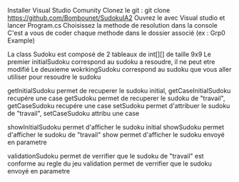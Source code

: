 Installer Visual Studio Comunity
Clonez le git : git clone https://github.com/Bombounet/SudokuIA2
Ouvrez le avec Visual studio et lancer Program.cs
Choisissez la methode de resolution dans la console
C'est a vous de coder chaque methode dans le dossier associé (ex : Grp0 Example)

La class Sudoku est composé de 2 tableaux de int[][] de taille 9x9
Le premier initialSudoku correspond au sudoku a resoudre, il ne peut etre modifié
Le deuxieme wokrkingSudoku correspond au sudoku que vous aller utiliser pour resoudre le sudoku

getInitialSudoku permet de recuperer le sudoku initial, getCaseInitialSudoku recupére une case
getSudoku permet de recuperer le sudoku de "travail", getCaseSudoku recupére une case
setSudoku permet d'attribuer le sudoku de "travail", setCaseSudoku attribu une case

showInitialSudoku permet d'afficher le sudoku initial
showSudoku permet d'afficher le sudoku de "travail"
show permet d'afficher le sudoku envoyé en parametre

validationSudoku permet de verrifier que le sudoku de "travail" est conforme au regle du jeu
validation permet de verrifier que le sudoku envoyé en parametre
